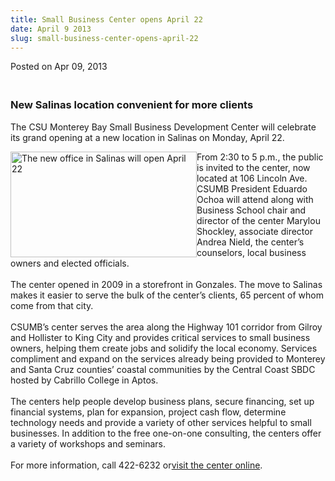 ```yaml
---
title: Small Business Center opens April 22
date: April 9 2013
slug: small-business-center-opens-april-22
---
```


 



<span class="date">Posted on Apr 09, 2013    </span>
<h3><br>
New Salinas location convenient for more clients</br></h3>
<p>The CSU Monterey Bay Small Business Development Center will
celebrate its grand opening at a new location in Salinas on Monday,
April 22.</p>
<p><img alt="The new office in Salinas will open April 22" src="https://news.csumb.edu/sites/default/files/65/attachments/news/images/small_business_words.jpeg" style="float:left; width:298px; height:169px">From 2:30 to 5
p.m., the public is invited to the center, now located at 106
Lincoln Ave. CSUMB President Eduardo Ochoa will attend along with
Business School chair and director of the center Marylou Shockley,
associate director Andrea Nield, the center&#x2019;s counselors, local
business owners and elected officials.<br>
<br>
The center opened in 2009 in a storefront in Gonzales. The move to
Salinas makes it easier to serve the bulk of the center&#x2019;s clients,
65 percent of whom come from that city.<br>
<br>
CSUMB&#x2019;s center serves the area along the Highway 101 corridor from
Gilroy and Hollister to King City and provides critical services to
small business owners, helping them create jobs and solidify the
local economy. Services compliment and expand on the services
already being provided to Monterey and Santa Cruz counties&#x2019; coastal
communities by the Central Coast SBDC hosted by Cabrillo College in
Aptos.<br>
<br>
The centers help people develop business plans, secure financing,
set up financial systems, plan for expansion, project cash flow,
determine technology needs and provide a variety of other services
helpful to small businesses. In addition to the free one-on-one
consulting, the centers offer a variety of workshops and
seminars.<br>
<br>
For more information, call 422-6232 or<a href="https://sbdc.csumb.edu" rel="nofollow">visit the center
online</a>.<br>
&#xA0;</br></br></br></br></br></br></br></br></br></img></p>





```
